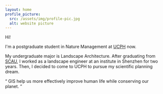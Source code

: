 ```yaml
---
layout: home
profile_picture:
  src: /assets/img/profile-pic.jpg
  alt: website picture
---
```


<p>
  Hi!
</p>

<p>
 I'm a postgraduate student in Nature Management at <a href="https://www.ku.dk/english/">UCPH</a> now.
</p>

<p>
 My undergraduate major is Landscape Architecture. After graduating from <a href="https://english.scau.edu.cn/">SCAU</a>, I worked as a landscape engineer at an institute in Shenzhen for two years. Then, I decided to come to UCPH to pursue my scientific planning dream.
</p>

<p>
<q>
GIS help us more effectively improve human life while conserving our planet.
</q>
</p>
